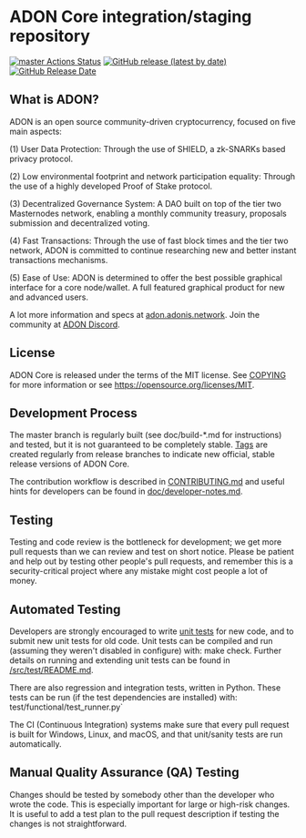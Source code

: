 ADON Core integration/staging repository
=====================================

[![master Actions Status](https://github.com/AdonisNetwork/ADON/workflows/CI%20Actions%20for%20ADON/badge.svg)](https://github.com/AdonisNetwork/ADON/actions)
[![GitHub release (latest by date)](https://img.shields.io/github/v/release/AdonisNetwork/ADON?color=%23002144&cacheSeconds=3600)](https://github.com/AdonisNetwork/ADON/releases)
[![GitHub Release Date](https://img.shields.io/github/release-date/AdonisNetwork/ADON?color=%23002144&cacheSeconds=3600)](https://github.com/AdonisNetwork/ADON/releases)

## What is ADON?

ADON is an open source community-driven cryptocurrency, focused on five main aspects:

(1) User Data Protection: Through the use of SHIELD, a zk-SNARKs based privacy protocol.

(2) Low environmental footprint and network participation equality: Through the use of a highly developed Proof of Stake protocol.

(3) Decentralized Governance System: A DAO built on top of the tier two Masternodes network, enabling a monthly community treasury, proposals submission and decentralized voting.

(4) Fast Transactions: Through the use of fast block times and the tier two network, ADON is committed to continue researching new and better instant transactions mechanisms.

(5) Ease of Use: ADON is determined to offer the best possible graphical interface for a core node/wallet. A full featured graphical product for new and advanced users.

A lot more information and specs at [adon.adonis.network](https://adon.adonis.network/). Join the community at [ADON Discord](https://discord.adonis.network).

## License
ADON Core is released under the terms of the MIT license. See [COPYING](https://github.com/AdonisNetwork/ADON/blob/master/COPYING) for more information or see https://opensource.org/licenses/MIT.

## Development Process

The master branch is regularly built (see doc/build-*.md for instructions) and tested, but it is not guaranteed to be completely stable. [Tags](https://github.com/AdonisNetwork/ADON/tags) are created regularly from release branches to indicate new official, stable release versions of ADON Core.

The contribution workflow is described in [CONTRIBUTING.md](https://github.com/AdonisNetwork/ADON/blob/master/CONTRIBUTING.md) and useful hints for developers can be found in [doc/developer-notes.md](https://github.com/AdonisNetwork/ADON/blob/master/doc/developer-notes.md).

## Testing

Testing and code review is the bottleneck for development; we get more pull requests than we can review and test on short notice. Please be patient and help out by testing other people's pull requests, and remember this is a security-critical project where any mistake might cost people a lot of money.

## Automated Testing

Developers are strongly encouraged to write [unit tests](https://github.com/AdonisNetwork/ADON/blob/master/src/test/README.md) for new code, and to submit new unit tests for old code. Unit tests can be compiled and run (assuming they weren't disabled in configure) with: make check. Further details on running and extending unit tests can be found in [/src/test/README.md](https://github.com/AdonisNetwork/ADON/blob/master/src/test/README.md).

There are also regression and integration tests, written in Python. These tests can be run (if the test dependencies are installed) with: test/functional/test_runner.py`

The CI (Continuous Integration) systems make sure that every pull request is built for Windows, Linux, and macOS, and that unit/sanity tests are run automatically.

## Manual Quality Assurance (QA) Testing

Changes should be tested by somebody other than the developer who wrote the code. This is especially important for large or high-risk changes. It is useful to add a test plan to the pull request description if testing the changes is not straightforward.

